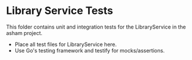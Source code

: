 # Library Service Tests

This folder contains unit and integration tests for the LibraryService in the asham project.

- Place all test files for LibraryService here.
- Use Go's testing framework and testify for mocks/assertions. 